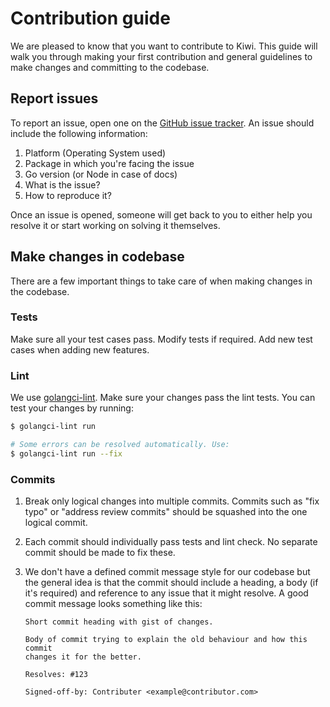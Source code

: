 # Contribution guide

We are pleased to know that you want to contribute to Kiwi. This guide will
walk you through making your first contribution and general guidelines to
make changes and committing to the codebase.

## Report issues

To report an issue, open one on the [GitHub issue tracker](https://github.com/sdslabs/kiwi/issues).
An issue should include the following information:

1. Platform (Operating System used)
2. Package in which you're facing the issue
3. Go version (or Node in case of docs)
4. What is the issue?
5. How to reproduce it?

Once an issue is opened, someone will get back to you to either help you
resolve it or start working on solving it themselves.

## Make changes in codebase

There are a few important things to take care of when making changes in the
codebase.

### Tests

Make sure all your test cases pass. Modify tests if required.
Add new test cases when adding new features.

### Lint

We use [golangci-lint](https://golangci-lint.run/). Make sure your changes
pass the lint tests. You can test your changes by running:

```sh
$ golangci-lint run

# Some errors can be resolved automatically. Use:
$ golangci-lint run --fix
```

### Commits

1. Break only logical changes into multiple commits. Commits such as "fix
   typo" or "address review commits" should be squashed into the one logical
   commit.

2. Each commit should individually pass tests and lint check. No separate
   commit should be made to fix these.

3. We don't have a defined commit message style for our codebase but the
   general idea is that the commit should include a heading, a body (if it's
   required) and reference to any issue that it might resolve. A good commit
   message looks something like this:

   ```
   Short commit heading with gist of changes.

   Body of commit trying to explain the old behaviour and how this commit
   changes it for the better.

   Resolves: #123

   Signed-off-by: Contributer <example@contributor.com>
   ```
